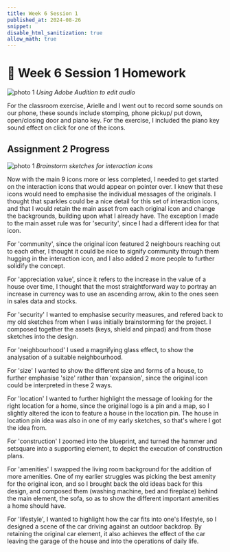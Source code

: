 ```yaml
---
title: Week 6 Session 1
published_at: 2024-08-26
snippet: 
disable_html_sanitization: true
allow_math: true
---
```

# :page_with_curl: Week 6 Session 1 Homework 

![photo 1](photos/27.png)
*Using Adobe Audition to edit audio*

For the classroom exercise, Arielle and I went out to record some sounds on our phone, these sounds include stomping, phone pickup/ put down, open/closing door and piano key. For the exercise, I included the piano key sound effect on click for one of the icons.

## Assignment 2 Progress

![photo 1](photos/30.png)
*Brainstorm sketches for interaction icons*

Now with the main 9 icons more or less completed, I needed to get started on the interaction icons that would appear on pointer over. I knew that these icons would need to emphasise the individual messages of the originals. I thought that sparkles could be a nice detail for this set of interaction icons, and that I would retain the main asset from each original icon and change the backgrounds, building upon what I already have. The exception I made to the main asset rule was for 'security', since I had a different idea for that icon.

For 'community', since the original icon featured 2 neighbours reaching out to each other, I thought it could be nice to signify community through them hugging in the interaction icon, and I also added 2 more people to further solidify the concept.

For 'appreciation value', since it refers to the increase in the value of a house over time, I thought that the most straightforward way to portray an increase in currency was to use an ascending arrow, akin to the ones seen in sales data and stocks.

For 'security' I wanted to emphasise security measures, and refered back to my old sketches from when I was initially brainstorming for the project. I composed together the assets (keys, shield and pinpad) and from those sketches into the design.

For 'neighbourhood' I used a magnifying glass effect, to show the analysation of a suitable neighbourhood.

For 'size' I wanted to show the different size and forms of a house, to further emphasise 'size' rather than 'expansion', since the original icon could be interpreted in these 2 ways.

For 'location' I wanted to further highlight the message of looking for the right location for a home, since the original logo is a pin and a map, so I slightly altered the icon to feature a house in the location pin. The house in location pin idea was also in one of my early sketches, so that's where I got the idea from.

For 'construction' I zoomed into the blueprint, and turned the hammer and setsquare into a supporting element, to depict the execution of construction plans.

For 'amenities' I swapped the living room background for the addition of more amenities. One of my earlier struggles was picking the best amenity for the original icon, and so I brought back the old ideas back for this design, and composed them (washing machine, bed and fireplace) behind the main element, the sofa, so as to show the different important amenities a home should have.

For 'lifestyle', I wanted to highlight how the car fits into one's lifestyle, so I designed a scene of the car driving against an outdoor backdrop. By retaining the original car element, it also achieves the effect of the car leaving the garage of the house and into the operations of daily life.





